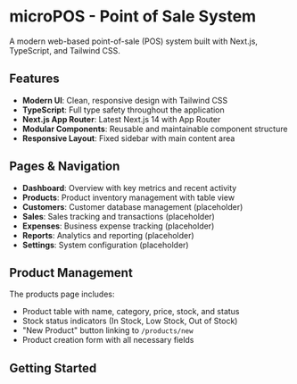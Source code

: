 # microPOS - Point of Sale System

A modern web-based point-of-sale (POS) system built with Next.js, TypeScript, and Tailwind CSS.

## Features

- **Modern UI**: Clean, responsive design with Tailwind CSS
- **TypeScript**: Full type safety throughout the application
- **Next.js App Router**: Latest Next.js 14 with App Router
- **Modular Components**: Reusable and maintainable component structure
- **Responsive Layout**: Fixed sidebar with main content area

## Pages & Navigation

- **Dashboard**: Overview with key metrics and recent activity
- **Products**: Product inventory management with table view
- **Customers**: Customer database management (placeholder)
- **Sales**: Sales tracking and transactions (placeholder)
- **Expenses**: Business expense tracking (placeholder)
- **Reports**: Analytics and reporting (placeholder)
- **Settings**: System configuration (placeholder)

## Product Management

The products page includes:
- Product table with name, category, price, stock, and status
- Stock status indicators (In Stock, Low Stock, Out of Stock)
- "New Product" button linking to `/products/new`
- Product creation form with all necessary fields

## Getting Started

### Prerequisites

- Node.js 18+ 
- npm or yarn

### Installation

1. Install dependencies:
```bash
npm install
```

2. Run the development server:
```bash
npm run dev
```

3. Open [http://localhost:3000](http://localhost:3000) in your browser.

### Available Scripts

- `npm run dev` - Start development server
- `npm run build` - Build for production
- `npm run start` - Start production server
- `npm run lint` - Run ESLint

## Project Structure

```
microPOS/
├── app/                    # Next.js App Router pages
│   ├── globals.css        # Global styles
│   ├── layout.tsx         # Root layout
│   ├── page.tsx           # Dashboard page
│   └── products/          # Product pages
│       ├── page.tsx       # Products list
│       └── new/           # New product form
├── components/            # Reusable components
│   ├── MainLayout.tsx     # Main layout with sidebar
│   └── Sidebar.tsx        # Navigation sidebar
├── package.json           # Dependencies and scripts
├── tailwind.config.js     # Tailwind CSS configuration
├── tsconfig.json          # TypeScript configuration
└── README.md             # Project documentation
```

## Technology Stack

- **Next.js 14**: React framework with App Router
- **TypeScript**: Type-safe JavaScript
- **Tailwind CSS**: Utility-first CSS framework
- **React 18**: Latest React features

## Development

The application uses a modular component structure with:
- Reusable `MainLayout` component for consistent layout
- `Sidebar` component with navigation links
- TypeScript interfaces for type safety
- Tailwind CSS for styling

## Future Enhancements

- Database integration
- User authentication
- Real-time updates
- Advanced reporting
- Mobile responsiveness improvements
- API endpoints for CRUD operations

## License

This project is open source and available under the MIT License. 